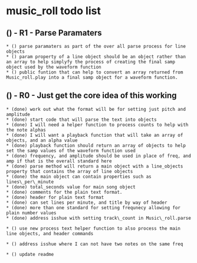 # music_roll todo list

## () - R1 - Parse Paramaters
    * () parse paramaters as part of the over all parse process for line objects
    * () param property of a line object should be an object rather than an array to help simplyfy the process of creating the final samp object used by the waveform function
    * () public funtion that can help to convert an array returned from Music_roll.play into a final samp object for a waveform function.

    
## () - R0 - Just get the core idea of this working
    * (done) work out what the format will be for setting just pitch and amplitude
    * (done) start code that will parse the text into objects
    * (done) I will need a helper function to process counts to help with the note alphas
    * (done) I will want a playback function that will take an array of objects, and an alpha value
    * (done) playback function should return an array of objects to help set the samp values of the waveform function used
    * (done) frequency, and amplitude should be used in place of freq, and amp if that is the overall standard here
    * (done) parse method will return a main object with a line_objects property that contains the array of line objects
    * (done) the main object can contain properties such as lines\_per\_minute
    * (done) total_seconds value for main song object
    * (done) comments for the plain text format.
    * (done) header for plain text format
    * (done) can set lines per minute, and title by way of header
    * (done) more than one standard for setting frequnecy allowing for plain number values
    * (done) address isshue with setting track\_count in Music\_roll.parse
    
    * () use new process text helper function to also process the main line objects, and header commands
    
    * () address isshue where I can not have two notes on the same freq

    * () update readme
    
